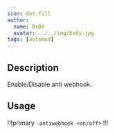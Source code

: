```yaml
---
icon: dot-fill
author:
  name: BxBY
  avatar: ../../img/bxby.jpg
tags: [automod]
---
```


## Description
Enable/Disable anti webhook.

## Usage
!!!primary
`-antiwebhook <on/off>`
!!!